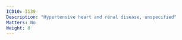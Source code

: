 ```yaml
---
ICD10: I139
Description: "Hypertensive heart and renal disease, unspecified"
Matters: No
Weight: 0
---
```

